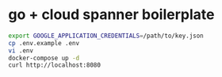 go + cloud spanner boilerplate
==================================

```sh
export GOOGLE_APPLICATION_CREDENTIALS=/path/to/key.json
cp .env.example .env
vi .env
docker-compose up -d
curl http://localhost:8080
```
